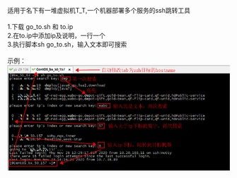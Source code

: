 适用于名下有一堆虚拟机T_T,一个机器部署多个服务的ssh跳转工具<br>
<br>
1.下载 go_to.sh 和 to.ip<br>
2.在to.ip中添加ip及说明，一行一个<br>
3.执行脚本sh go_to.sh，输入文本即可搜索<br>
<br>
示例：<br>
![image](/ssh/example1.png)
